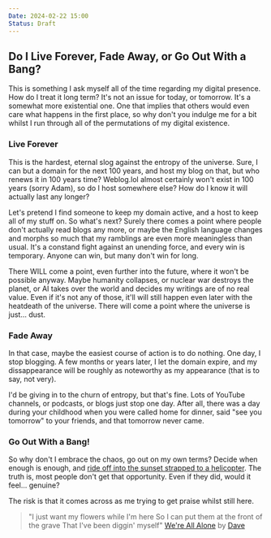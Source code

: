 ```yaml
---
Date: 2024-02-22 15:00
Status: Draft
---
```


## Do I Live Forever, Fade Away, or Go Out With a Bang?
This is something I ask myself all of the time regarding my digital presence. How do I treat it long term? It's not an issue for today, or tomorrow. It's a somewhat more existential one. One that implies that others would even care what happens in the first place, so why don't you indulge me for a bit whilst I run through all of the permutations of my digital existence.

### Live Forever
This is the hardest, eternal slog against the entropy of the universe. Sure, I can but a domain for the next 100 years, and host my blog on that, but who renews it in 100 years time? Weblog.lol almost certainly won't exist in 100 years (sorry Adam), so do I host somewhere else? How do I know it will actually last any longer?

Let's pretend I find someone to keep my domain active, and a host to keep all of my stuff on. So what's next? Surely there comes a point where people don't actually read blogs any more, or maybe the English language changes and morphs so much that my ramblings are even more meaningless than usual. It's a constand fight against an unending force, and every win is temporary. Anyone can win, but many don't win for long.

There WILL come a point, even further into the future, where it won't be possible anyway. Maybe humanity collapses, or nuclear war destroys the planet, or AI takes over the world and decides my writings are of no real value. Even if it's not any of those, it'll will still happen even later with the heatdeath of the universe. There will come a point where the universe is just... dust.

### Fade Away
In that case, maybe the easiest course of action is to do nothing. One day, I stop blogging. A few months or years later, I let the domain expire, and my dissappearance will be roughly as noteworthy as my appearance (that is to say, not very).

I'd be giving in to the churn of entropy, but that's fine. Lots of YouTube channels, or podcasts, or blogs just stop one day. After all, there was a day during your childhood when you were called home for dinner, said "see you tomorrow" to your friends, and that tomorrow never came.

### Go Out With a Bang!
So why don't I embrace the chaos, go out on my own terms? Decide when enough is enough, and [ride off into the sunset strapped to a helicopter](https://www.youtube.com/watch?v=7DKv5H5Frt0). The truth is, most people don't get that opportunity. Even if they did, would it feel... genuine? 

The risk is that it comes across as me trying to get praise whilst still here.

> "I just want my flowers while I'm here
> So I can put them at the front of the grave
> That I've been diggin' myself"
> [We're All Alone](https://song.link/y/DrLuMZoAcN8) by [Dave](https://www.wikiwand.com/en/Dave_(rapper))